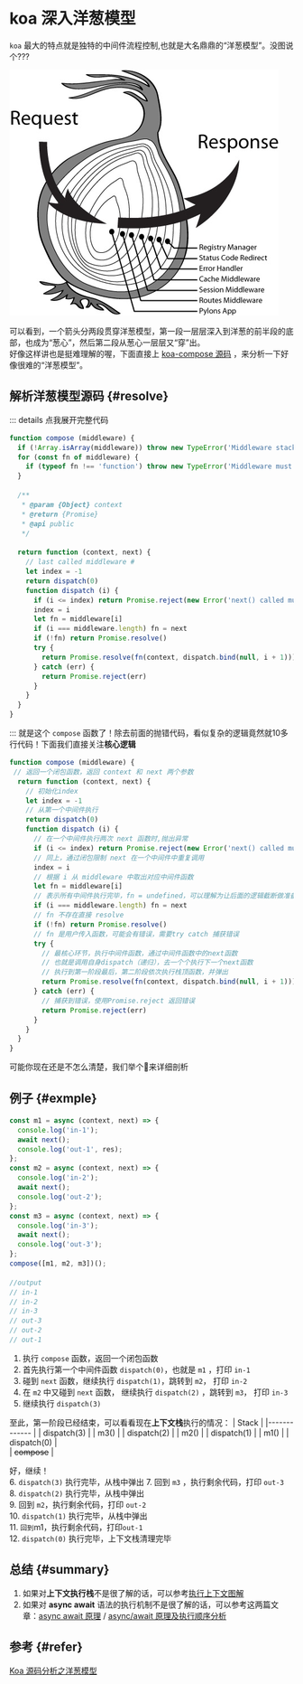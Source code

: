 # koa 深入洋葱模型
`koa` 最大的特点就是独特的中间件流程控制,也就是大名鼎鼎的“洋葱模型”。没图说个???
<div my-5>
<img src="/img/onion.png" width = "478" height = "435" alt="图片名称" rd="5%"/>
</div>

可以看到，一个箭头分两段贯穿洋葱模型，第一段一层层深入到洋葱的前半段的底部，也成为“葱心”，然后第二段从葱心一层层又“穿”出。  
好像这样讲也是挺难理解的喔，下面直接上 [koa-compose 源码](https://github.com/koajs/compose/blob/master/index.js) ，来分析一下好像很难的“洋葱模型”。
## 解析洋葱模型源码 {#resolve}
::: details 点我展开完整代码
```js
function compose (middleware) {
  if (!Array.isArray(middleware)) throw new TypeError('Middleware stack must be an array!')
  for (const fn of middleware) {
    if (typeof fn !== 'function') throw new TypeError('Middleware must be composed of functions!')
  }

  /**
   * @param {Object} context
   * @return {Promise}
   * @api public
   */

  return function (context, next) {
    // last called middleware #
    let index = -1
    return dispatch(0)
    function dispatch (i) {
      if (i <= index) return Promise.reject(new Error('next() called multiple times'))
      index = i
      let fn = middleware[i]
      if (i === middleware.length) fn = next
      if (!fn) return Promise.resolve()
      try {
        return Promise.resolve(fn(context, dispatch.bind(null, i + 1)))
      } catch (err) {
        return Promise.reject(err)
      }
    }
  }
}
```
:::
就是这个 `compose` 函数了！除去前面的抛错代码，看似复杂的逻辑竟然就10多行代码！下面我们直接关注**核心逻辑**  
```js {22,23}
function compose (middleware) {
 // 返回一个闭包函数，返回 context 和 next 两个参数
  return function (context, next) {
    // 初始化index
    let index = -1
    // 从第一个中间件执行
    return dispatch(0)
    function dispatch (i) {
      // 在一个中间件执行两次 next 函数时,抛出异常
      if (i <= index) return Promise.reject(new Error('next() called multiple times'))
      // 同上，通过闭包限制 next 在一个中间件中重复调用
      index = i
      // 根据 i 从 middleware 中取出对应中间件函数
      let fn = middleware[i]
      // 表示所有中间件执行完毕，fn = undefined，可以理解为让后面的逻辑截断做准备
      if (i === middleware.length) fn = next
      // fn 不存在直接 resolve
      if (!fn) return Promise.resolve()
      // fn 是用户传入函数，可能会有错误，需要try catch 捕获错误
      try {
        // 最核心环节，执行中间件函数，通过中间件函数中的next函数
        // 也就是调用自身dispatch（递归），去一个个执行下一个next函数
        // 执行到第一阶段最后，第二阶段依次执行栈顶函数，并弹出
        return Promise.resolve(fn(context, dispatch.bind(null, i + 1)))
      } catch (err) {
        // 捕获到错误，使用Promise.reject 返回错误
        return Promise.reject(err)
      }
    }
  }
}
```
可能你现在还是不怎么清楚，我们举个🌰来详细剖析
## 例子 {#exmple}
```js
const m1 = async (context, next) => {
  console.log('in-1');
  await next();
  console.log('out-1', res);
};
const m2 = async (context, next) => {
  console.log('in-2');
  await next();
  console.log('out-2');
};
const m3 = async (context, next) => {
  console.log('in-3');
  await next();
  console.log('out-3');
};
compose([m1, m2, m3])();

//output
// in-1
// in-2
// in-3
// out-3
// out-2
// out-1
```
1. 执行 `compose` 函数，返回一个闭包函数  
2. 首先执行第一个中间件函数 `dispatch(0)`，也就是 `m1` ，打印 `in-1`  
3. 碰到 `next` 函数，继续执行 `dispatch(1)`，跳转到 `m2`， 打印 `in-2`  
4. 在 `m2` 中又碰到 `next` 函数， 继续执行 `dispatch(2)` ，跳转到 `m3`， 打印 `in-3`  
5. 继续执行 `dispatch(3)`  

至此，第一阶段已经结束，可以看看现在**上下文栈**执行的情况： 
| Stack        |
|------------- |
| dispatch(3)  |
| m3()         |
| dispatch(2)  |
| m2()         |
| dispatch(1)  |
| m1()         |
| dispatch(0)  |  
| ~~compose~~  |   

好，继续！  
6. `dispatch(3)` 执行完毕，从栈中弹出
7. 回到 `m3` ，执行剩余代码，打印 `out-3`  
8. `dispatch(2)` 执行完毕，从栈中弹出  
9. 回到 `m2`，执行剩余代码，打印 `out-2`  
10. `dispatch(1)` 执行完毕，从栈中弹出  
11. `回到`m1，执行剩余代码，打印`out-1`  
12. `dispatch(0)` 执行完毕，上下文栈清理完毕  
## 总结 {#summary}
1. 如果对**上下文执行栈**不是很了解的话，可以参考[执行上下文图解](https://www.jianshu.com/p/a6d37c77e8db)  
2. 如果对 **async await** 语法的执行机制不是很了解的话，可以参考这两篇文章：[async await 原理](https://juejin.cn/post/7007031572238958629) / [async/await 原理及执行顺序分析](https://juejin.cn/post/6844903988584775693)  

## 参考 {#refer}
[Koa 源码分析之洋葱模型](https://github.com/webfansplz/article/issues/10)

 
